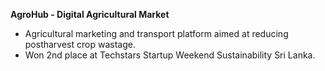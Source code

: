 **AgroHub - Digital Agricultural Market**

- Agricultural marketing and transport platform aimed at reducing postharvest crop wastage. 
- Won 2nd place at Techstars Startup Weekend Sustainability Sri Lanka. 
